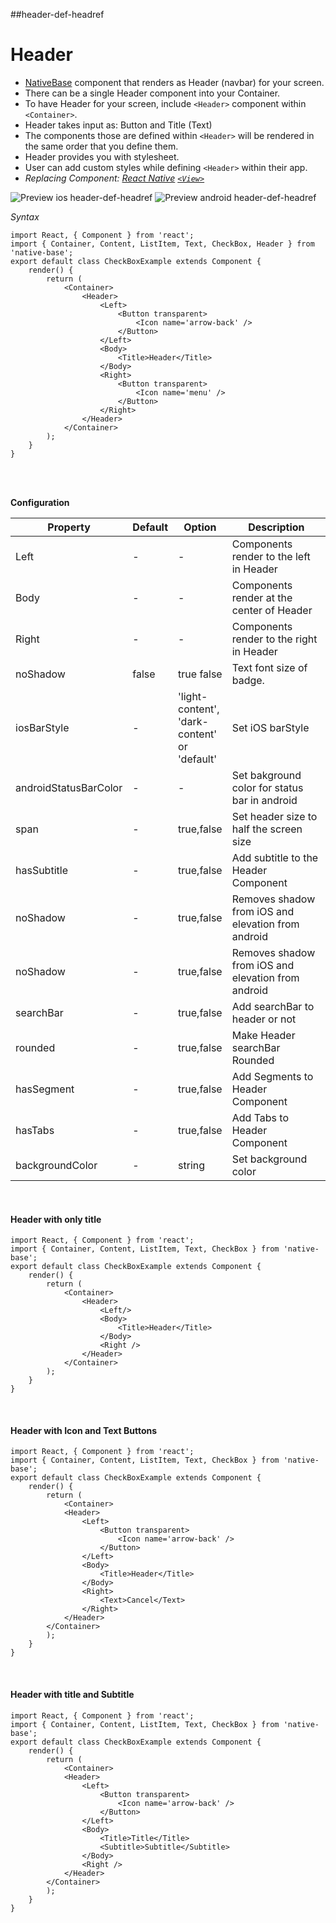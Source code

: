 ##header-def-headref
# Header
* [NativeBase](https://nativebase.io/) component that renders as Header (navbar) for your screen.
* There can be a single Header component into your Container.
* To have Header for your screen, include <code>&lt;Header></code> component within <code>&lt;Container></code>.
* Header takes input as: Button and Title (Text)
* The components those are defined within <code>&lt;Header></code> will be rendered in the same order that you define them.
* Header provides you with stylesheet.
* User can add custom styles while defining <code>&lt;Header></code> within their app.
* *Replacing Component:
  [React Native](https://facebook.github.io/react-native/)
  [<code>&lt;View></code>](https://facebook.github.io/react-native/docs/view.html)*

![Preview ios header-def-headref](../docs/assets/ios/components/header.png)
![Preview android header-def-headref](https://github.com/GeekyAnts/NativeBase-KitchenSink/raw/master/screenshots/android/iconTextBtnsHeader.png)

*Syntax*
<pre class="line-numbers"><code class="language-jsx">import React, { Component } from 'react';
import { Container, Content, ListItem, Text, CheckBox, Header } from 'native-base';
export default class CheckBoxExample extends Component {
    render() {
        return (
            &lt;Container>
                &lt;Header>
                    &lt;Left>
                        &lt;Button transparent>
                            &lt;Icon name='arrow-back' />
                        &lt;/Button>
                    &lt;/Left>
                    &lt;Body>
                        &lt;Title>Header&lt;/Title>
                    &lt;/Body>
                    &lt;Right>
                        &lt;Button transparent>
                            &lt;Icon name='menu' />
                        &lt;/Button>
                    &lt;/Right>
                &lt;/Header>
            &lt;/Container>
        );
    }
}</code></pre><br />
<br />

**Configuration**<br />
    <table class = "table table-bordered">
        <thead>
            <tr>
                <th>Property</th>
                <th>Default</th>
                <th>Option</th>
                <th width="50%">Description</th>
            </tr>
        </thead>
        <tbody>
            <tr>
                <td>Left</td>
                <td>-</td>
                <td>-</td>
                <td>Components render to the left in Header</td>
            </tr>
            <tr>
                <td>Body</td>
                <td> - </td>
                <td>-</td>
                <td>Components render at the center of Header</td>
            </tr>
            <tr>
                <td>Right</td>
                <td> - </td>
                <td>-</td>
                <td>Components render to the right in Header</td>
            </tr>
            <tr>
                <td>noShadow</td>
                <td> false </td>
                <td>true false</td>
                <td>Text font size of badge.</td>
            </tr>
            <tr>
                <td>iosBarStyle</td>
                <td> - </td>
                <td>'light-content', 'dark-content' or 'default'</td>
                <td>Set iOS barStyle</td>
            </tr>
            <tr>
                <td>androidStatusBarColor</td>
                <td> - </td>
                <td> - </td>
                <td>Set bakground color for status bar in android</td>
            </tr>
            <tr>
                <td>span</td>
                <td> - </td>
                <td> true,false </td>
                <td>Set header size to half the screen size</td>
            </tr>
            <tr>
                <td>hasSubtitle</td>
                <td> - </td>
                <td> true,false </td>
                <td>Add subtitle to the Header Component</td>
            </tr>
            <tr>
                <td>noShadow</td>
                <td> - </td>
                <td> true,false </td>
                <td>Removes shadow from iOS and elevation from android</td>
            </tr>
            <tr>
                <td>noShadow</td>
                <td> - </td>
                <td> true,false </td>
                <td>Removes shadow from iOS and elevation from android</td>
            </tr>
            <tr>
                <td>searchBar</td>
                <td> - </td>
                <td> true,false </td>
                <td>Add searchBar to header or not</td>
            </tr>
            <tr>
                <td>rounded</td>
                <td> - </td>
                <td> true,false </td>
                <td>Make Header searchBar Rounded</td>
            </tr>
            <tr>
                <td>hasSegment</td>
                <td> - </td>
                <td> true,false </td>
                <td>Add Segments to Header Component</td>
            </tr>
            <tr>
                <td>hasTabs</td>
                <td> - </td>
                <td> true,false </td>
                <td>Add Tabs to Header Component</td>
            </tr>
            <tr>
                <td>backgroundColor</td>
                <td> - </td>
                <td>string</td>
                <td>Set background color</td>
            </tr>
        </tbody>
    </table><br />

#### Header with only title
<pre class="line-numbers"><code class="language-jsx">import React, { Component } from 'react';
import { Container, Content, ListItem, Text, CheckBox } from 'native-base';
export default class CheckBoxExample extends Component {
    render() {
        return (
            &lt;Container>
                &lt;Header>
                    &lt;Left/>
                    &lt;Body>
                        &lt;Title>Header&lt;/Title>
                    &lt;/Body>
                    &lt;Right />
                &lt;/Header>
            &lt;/Container>
        );
    }
}</code></pre><br />


#### Header with Icon and Text Buttons
<pre class="line-numbers"><code class="language-jsx">import React, { Component } from 'react';
import { Container, Content, ListItem, Text, CheckBox } from 'native-base';
export default class CheckBoxExample extends Component {
    render() {
        return (
            &lt;Container>
            &lt;Header>
                &lt;Left>
                    &lt;Button transparent>
                        &lt;Icon name='arrow-back' />
                    &lt;/Button>
                &lt;/Left>
                &lt;Body>
                    &lt;Title>Header&lt;/Title>
                &lt;/Body>
                &lt;Right>
                    &lt;Text>Cancel&lt;/Text>
                &lt;/Right>
            &lt;/Header>
        &lt;/Container>
        );
    }
}</code></pre><br />


#### Header with title and Subtitle
<pre class="line-numbers"><code class="language-jsx">import React, { Component } from 'react';
import { Container, Content, ListItem, Text, CheckBox } from 'native-base';
export default class CheckBoxExample extends Component {
    render() {
        return (
            &lt;Container>
            &lt;Header>
                &lt;Left>
                    &lt;Button transparent>
                        &lt;Icon name='arrow-back' />
                    &lt;/Button>
                &lt;/Left>
                &lt;Body>
                    &lt;Title>Title&lt;/Title>
                    &lt;Subtitle>Subtitle&lt;/Subtitle>
                &lt;/Body>
                &lt;Right />
            &lt;/Header>
        &lt;/Container>
        );
    }
}</code></pre><br />
